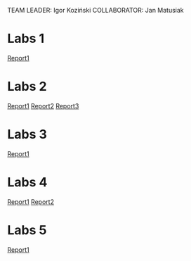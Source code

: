 TEAM LEADER: Igor Koziński
COLLABORATOR: Jan Matusiak

# Labs 1

[Report1](27_02_2025/Report1.md)


# Labs 2
[Report1](10_03_2025/Exercise1.md)
[Report2](10_03_2025/Exercise2.md)
[Report3](10_03_2025/Exercise3.md)

# Labs 3
[Report1](24_03_2025/Exercise1.md)

# Labs 4
[Report1](14_04_2025/Exercise5.md)
[Report2](14_04_2025/Exercise6.md)

# Labs 5
[Report1](08_05_2025/Exercise8.md)
